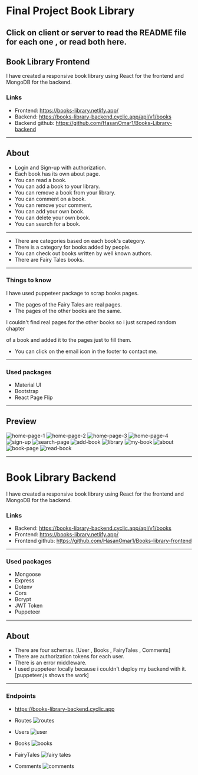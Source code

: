 # Final Project Book Library

## Click on client or server to read the README file for each one , or read both here.

## Book Library Frontend

I have created a responsive book library using React for the frontend and MongoDB for the backend.

### Links

- Frontend: https://books-library.netlify.app/
- Backend: https://books-library-backend.cyclic.app/api/v1/books
- Backend github: https://github.com/HasanOmar1/Books-Library-backend

---

## About

- Login and Sign-up with authorization.
- Each book has its own about page.
- You can read a book.
- You can add a book to your library.
- You can remove a book from your library.
- You can comment on a book.
- You can remove your comment.
- You can add your own book.
- You can delete your own book.
- You can search for a book.

---

- There are categories based on each book's category.
- There is a category for books added by people.
- You can check out books written by well known authors.
- There are Fairy Tales books.

---

### Things to know

I have used puppeteer package to scrap books pages.

- The pages of the Fairy Tales are real pages.
- The pages of the other books are the same.

I couldn't find real pages for the other books so i just scraped random chapter

of a book and added it to the pages just to fill them.

- You can click on the email icon in the footer to contact me.

---

### Used packages

- Material UI
- Bootstrap
- React Page Flip

---

## Preview

![home-page-1](./src/assets/home-1.png)
![home-page-2](./src/assets/home-2.png)
![home-page-3](./src/assets/home-3.png)
![home-page-4](./src/assets/home-4.png)
![sign-up](./src/assets/Signup.png)
![search-page](./src/assets/search-page.png)
![add-book](./src/assets/add-book.png)
![library](./src/assets/library.png)
![my-book](./src/assets/my-book.png)
![about](./src/assets/about.png)
![book-page](./src/assets/book-page.png)
![read-book](./src/assets/read-book.png)

---

# Book Library Backend

I have created a responsive book library using React for the frontend and MongoDB for the backend.

### Links

- Backend: https://books-library-backend.cyclic.app/api/v1/books
- Frontend: https://books-library.netlify.app/
- Frontend github: https://github.com/HasanOmar1/Books-library-frontend

---

### Used packages

- Mongoose
- Express
- Dotenv
- Cors
- Bcrypt
- JWT Token
- Puppeteer

---

## About

- There are four schemas. [User , Books , FairyTales , Comments]
- There are authorization tokens for each user.
- There is an error middleware.
- I used puppeteer locally because i couldn't deploy my backend with it. [puppeteer.js shows the work]

---

### Endpoints

- https://books-library-backend.cyclic.app

- Routes
  ![routes](./assets/routess.png)

- Users
  ![user](./assets//user.png)

- Books
  ![books](/assets/books.png)

- FairyTales
  ![fairy tales](./assets/fairy-tales.png)

- Comments
  ![comments](./assets/comments.png)
